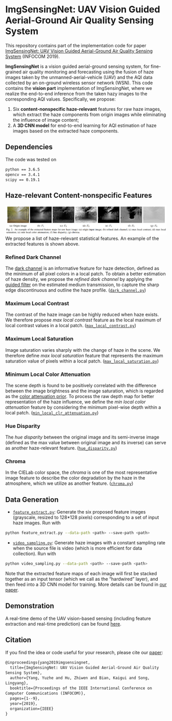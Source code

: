 # ImgSensingNet: UAV Vision Guided Aerial-Ground Air Quality Sensing System

This repository contains part of the implementation code for paper [ImgSensingNet: UAV Vision Guided Aerial-Ground Air Quality Sensing System](http://www.mit.edu/~yuzhe/imgsensnet.html) (INFOCOM 2019).

__ImgSensingNet__ is a vision guided aerial-ground sensing system, for fine-grained air quality monitoring and forecasting using the fusion of haze images taken by the unmanned-aerial-vehicle (UAV) and the AQI data collected by an on-ground wireless sensor network (WSN).
This code contains the __vision part__ implementation of ImgSensingNet, where we realize the end-to-end inference from the taken hazy images to the corresponding AQI values. Specifically, we propose:
1. Six __content-nonspecific haze-relevant__ features for raw haze images, which extract the haze components from origin images while eliminating the influence of image content;
2. A __3D CNN model__ for end-to-end learning for AQI estimation of haze images based on the extracted haze components.

## Dependencies
The code was tested on
```
python == 3.6.5
opencv == 3.4.1
scipy == 0.19.1
```

## Haze-relevant Content-nonspecific Features
![example](results/example.png)
We propose a list of haze-relevant statistical features. An example of the extracted features is shown above.

### Refined Dark Channel
The [dark channel](https://ieeexplore.ieee.org/abstract/document/5567108) is an informative feature for haze detection, defined as the minimum of all pixel colors in a local patch.
To obtain a better estimation of haze density, we propose the _refined dark channel_ by applying the [guided filter](https://ieeexplore.ieee.org/abstract/document/6319316) on the estimated medium transmission, to capture the sharp edge discontinuous and outline the haze profile. ([`dark_channel.py`](dark_channel.py))

### Maximum Local Contrast
The contrast of the haze image can be highly reduced when haze exists. We therefore propose _max local contrast_ feature as the local maximum of local contrast values in a local patch. ([`max_local_contrast.py`](max_local_contrast.py))

### Maximum Local Saturation
Image saturation varies sharply with the change of haze in the scene. We therefore define _max local saturation_ feature that represents the maximum saturation value of pixels within a local patch. ([`max_local_saturation.py`](max_local_saturation.py))

### Minimum Local Color Attenuation
The scene depth is found to be positively correlated with the difference between the image brightness and the image saturation, which is regarded as the [color attenuation prior](https://ieeexplore.ieee.org/document/7128396). To process the raw depth map for better representation of the haze influence, we define the _min local color attenuation_ feature by considering the minimum pixel-wise depth within a local patch. ([`min_local_clr_attenuation.py`](min_local_clr_attenuation.py))

### Hue Disparity
The _hue disparity_ between the original image and its semi-inverse image (defined as the max value between original image and its inverse) can serve as another haze-relevant feature. ([`hue_disparity.py`](hue_disparity.py))

### Chroma
In the CIELab color space, the _chroma_ is one of the most representative image feature to describe the color degradation by the haze in the atmosphere, which we utilize as another feature. ([`chroma.py`](chroma.py))


## Data Generation
- [`feature_extract.py`](preprocess/feature_extract.py): Generate the six proposed feature images (grayscale, resized to 128\*128 pixels) corresponding to a set of input haze images. Run with
```bash
python feature_extract.py --data-path <path> --save-path <path>
```

- [`video_sampling.py`](preprocess/video_sampling.py): Generate haze images with a constant sampling rate when the source file is video (which is more efficient for data collection). Run with
```bash
python video_sampling.py --data-path <path> --save-path <path>
```

Note that the extracted feature maps of each image will first be stacked together as an input tensor (which we call as the “hardwired” layer), and then feed into a 3D CNN model for training. More details can be found in [our paper](http://www.mit.edu/~yuzhe/imgsensnet.html).

## Demonstration
A real-time demo of the UAV vision-based sensing (including feature extraction and real-time prediction) can be found [here](https://www.youtube.com/watch?v=VUn4e-oP0xk).

## Citation
If you find the idea or code useful for your research, please cite our [paper](http://www.mit.edu/~yuzhe/imgsensnet.html):
```
@inproceedings{yang2019imgsensingnet,
  title={ImgSensingNet: UAV Vision Guided Aerial-Ground Air Quality Sensing System},
  author={Yang, Yuzhe and Hu, Zhiwen and Bian, Kaigui and Song, Lingyang},
  booktitle={Proceedings of the IEEE International Conference on Computer Communications (INFOCOM)},
  pages={1--9},
  year={2019},
  organization={IEEE}
}
```
